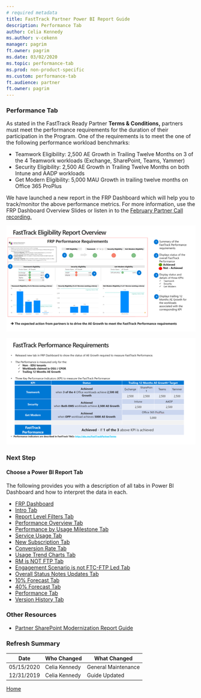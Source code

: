 ```yaml
---
# required metadata
title: FastTrack Partner Power BI Report Guide
description: Performance Tab
author: Celia Kennedy
ms.author: v-cekenn
manager: pagrim
ft.owner: pagrim
ms.date: 03/02/2020
ms.topic: performance-tab
ms.prod: non-product-specific
ms.custom: performance-tab
ft.audience: partner
ft.owner: pagrim
---
```


### Performance Tab

As stated in the FastTrack Ready Partner **Terms & Conditions,** partners must meet the performance requirements for the duration of their participation in the Program. One of the requirements is to meet the one of the following performance workload benchmarks:

- Teamwork Eligibility: 2,500 AE Growth in Trailing Twelve Months on 3 of the 4 Teamwork workloads (Exchange, SharePoint, Teams, Yammer)
- Security Eligibility: 2,500 AE Growth in Trailing Twelve Months on both Intune and AADP workloads
- Get Modern Eligibility: 5,000 MAU Growth in trailing twelve months on Office 365 ProPlus 

We have launched a new report in the FRP Dashboard which will help you to track/monitor the above performance metrics. For more information, use the FRP Dashboard Overview Slides or listen in to the [February Partner Call recording.](https://m365elite.eventbuilder.com/event/7885)

![performance-report-overview.png.png](media/power-bi-reporting-guide/performance-report-overview.png "Performance Report Overview")

![performance-requirements.png](media/power-bi-reporting-guide/performance-requirements.png "Performance Requirements")

### Next Step

#### Choose a Power BI Report Tab

The following provides you with a description of all tabs in Power BI Dashboard and how to interpret the data in each.

- [FRP Dashboard](frp-dashboard.md)
- [Intro Tab](intro-tab.md)
- [Report Level Filters Tab](report-level-filters-tab.md)
- [Performance Overview Tab](performance-overview-tab.md)
- [Performance by Usage Milestone Tab](performance-by-usage-milestone-tab.md)
- [Service Usage Tab](service-usage-tab.md)
- [New Subscription Tab](new-subscription-tab.md)
- [Conversion Rate Tab](conversion-rate-tab.md)
- [Usage Trend Charts Tab](usage-trend-charts-tab.md)
- [RM is NOT FTP Tab](rm-not-ftp-tab.md)
- [Engagement Scenario is not FTC-FTP Led Tab](engagement-scenario-not-ftc-ftp-led-tab.md)
- [Overall Status Notes Updates Tab](overall-status-notes-updates-tab.md)
- [10% Forecast Tab](10-percent-forecast-tab.md)
- [40% Forecast Tab](40-percent-forecast-tab.md)
- [Performance Tab](performance-tab.md)
- [Version History Tab](version-history-tab.md)

### Other Resources

- [Partner SharePoint Modernization Report Guide](partner-sharepoint-modernization-report-guide.md)

### Refresh Summary

|Date|Who Changed|What Changed|
|---------|---------------|----------------------------|
|05/15/2020| Celia Kennedy| General Maintenance|
|12/31/2019| Celia Kennedy| Guide Updated|

[Home](http://partner-docs.microsoft.com)